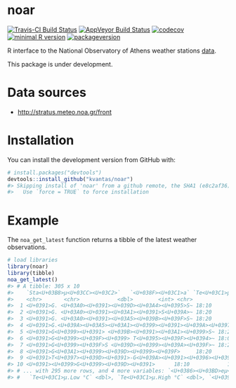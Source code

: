 <!-- README.md is generated from README.Rmd. Please edit that file -->
noar
====

[![Travis-CI Build
Status](https://travis-ci.org/kvantas/noar.svg?branch=master)](https://travis-ci.org/kvantas/noar)
[![AppVeyor Build
Status](https://ci.appveyor.com/api/projects/status/github/kvantas/noar?branch=master&svg=true)](https://ci.appveyor.com/project/kvantas/noar)
[![codecov](https://codecov.io/github/kvantas/noar/branch/master/graphs/badge.svg)](https://codecov.io/gh/kvantas/noar)
[![minimal R
version](https://img.shields.io/badge/R%3E%3D-3.4.0-6666ff.svg)](https://cran.r-project.org/)
[![packageversion](https://img.shields.io/badge/Package%20version-0.0.0.9000-orange.svg?style=flat-square)](https://github.com/kvantas/noar)

<!-- Short description of the package -->
R interface to the National Observatory of Athens weather stations
[data](http://www.noa.gr).

This package is under development.

Data sources
============

-   <http://stratus.meteo.noa.gr/front>

Installation
============

You can install the development version from GitHub with:

``` r
# install.packages("devtools")
devtools::install_github("kvantas/noar")
#> Skipping install of 'noar' from a github remote, the SHA1 (e8c2af36) has not changed since last install.
#>   Use `force = TRUE` to force installation
```

Example
=======

The `noa_get_latest` function returns a tibble of the latest weather
observations.

``` r
# load libraries
library(noar)
library(tibble)
noa_get_latest()
#> # A tibble: 305 x 10
#>    `Sta<U+03B8>µ<U+03CC><U+03C2>`   `<U+038F><U+03C1>a` `Te<U+03C1>µ<U+03BF>- <U+03BA><U+03C1>as<U+03AF>a°~ `<U+0386><U+03BD>eµ<U+03BF><U+03C2>km/h` `<U+03A5><U+03B3><U+03C1>a- s<U+03AF>a%` `<U+03A0><U+03AF>es<U+03B7>hPa`
#>    <chr>       <chr>            <dbl>        <int> <chr>             <int>
#>  1 <U+0391>G. <U+03A0><U+0391><U+039D><U+03A4><U+0395>S~ 18:10            11.2             2 67%                1017
#>  2 <U+0391>G. <U+03A0><U+0391><U+03A1><U+0391>S<U+039A>~ 18:20            11.1             5 51%                1015
#>  3 <U+0391>G. <U+03A0><U+0391><U+03A5><U+039B><U+039F>S~ 18:20             4.10            6 66%                1015
#>  4 <U+0391>G.<U+039A><U+03A5><U+03A1><U+0399><U+0391><U+039A><U+0397>~ 18:20             6.90            3 76%                1020
#>  5 <U+0391>G<U+0399><U+0391> <U+039B><U+0391><U+03A1><U+0399>S~ 18:20             7.60           10 67%                1015
#>  6 <U+0391>G<U+0399><U+039F><U+0399> T<U+0395><U+039F><U+0394>~ 18:00            10.6             5 78%                1015
#>  7 <U+0391>G<U+0399><U+039F>S <U+039D><U+0399><U+039A><U+039F>~ 18:20            13.2             2 54%                1020
#>  8 <U+0391>G<U+03A1><U+0399><U+039D><U+0399><U+039F>     18:20             8.10            2 79%                1016
#>  9 <U+0391>T<U+0397><U+039D><U+0391>-G<U+039A><U+0391><U+0396><U+0399> 18:20            12.6             0 41%                1017
#> 10 <U+0391><U+0399>G<U+0399><U+039D><U+0391>      18:10            11.7             3 54%                1012
#> # ... with 295 more rows, and 4 more variables: `<U+0386><U+03BD>eµ<U+03BF><U+03C2>Max km/h` <chr>,
#> #   `Te<U+03C1>µ.Low °C` <dbl>, `Te<U+03C1>µ.High °C` <dbl>, `<U+0392><U+03C1><U+03BF><U+03C7><U+03AE> mm` <dbl>
```

<!-- * Installation instructions -->
<!-- * Brief demonstration usage -->
<!-- * If applicable, how the package compares to other similar packages and/or how it relates to other packages -->
<!-- * Citation information -->
